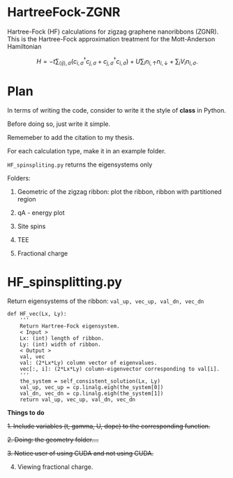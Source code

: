 # HartreeFock-ZGNR
Hartree-Fock (HF) calculations for zigzag graphene nanoribbons (ZGNR). This is the Hartree-Fock approximation treatment for the Mott-Anderson Hamiltonian 

$$
H = -t \sum_{\left< ij \right>, \sigma} 
\left( c^\dagger_{i, \sigma} c_{j, \sigma} + c^\dagger_{j, \sigma} c_{i, \sigma}   \right) +
U \sum_{i} n_{i, \uparrow} n_{i, \downarrow} +
\sum_{i} V_i n_{i, \sigma}.
$$



# Plan 

In terms of writing the code, consider to write it the style of **class** in Python.

Before doing so, just write it simple.

<!-- Rename it? HartreeFock_ZGNR. -->


Rememeber to add the citation to my thesis.


For each calculation type, make it in an example folder.


`HF_spinspliting.py` returns the eigensystems only

Folders:
1. Geometric of the zigzag ribbon: plot the ribbon, ribbon with partitioned region

2. qA - energy plot

3. Site spins

4. TEE 

5. Fractional charge

# HF_spinsplitting.py

Return eigensystems of the ribbon: `val_up, vec_up, val_dn, vec_dn`

```
def HF_vec(Lx, Ly):
    '''
    Return Hartree-Fock eigensystem.
    < Input >
    Lx: (int) length of ribbon.
    Ly: (int) width of ribbon.
    < Output >
    val, vec
    val: (2*Lx*Ly) column vector of eigenvalues.
    vec[:, i]: (2*Lx*Ly) column-eigenvector corresponding to val[i].
    '''
    the_system = self_consistent_solution(Lx, Ly)
    val_up, vec_up = cp.linalg.eigh(the_system[0])
    val_dn, vec_dn = cp.linalg.eigh(the_system[1])
    return val_up, vec_up, val_dn, vec_dn
```

**Things to do** 

~~1. Include variables (t, gamma, U, dope) to the corresponding function.~~

~~2. Doing: the geometry folder....~~

~~3. Notice user of using CUDA and not using CUDA.~~

4. Viewing fractional charge.




